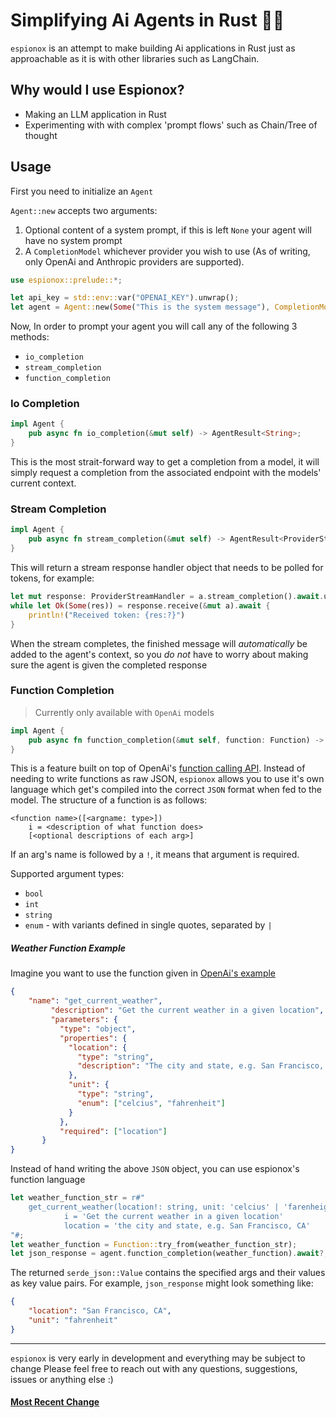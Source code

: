 # Simplifying Ai Agents in Rust 🕵🏼

`espionox` is an attempt to make building Ai applications in Rust just as approachable as it is with other libraries such as LangChain.

## Why would I use Espionox?

- Making an LLM application in Rust
- Experimenting with with complex 'prompt flows' such as Chain/Tree of thought

## Usage

First you need to initialize an `Agent`

`Agent::new` accepts two arguments: 
1. Optional content of a system prompt, if this is left `None` your agent will have no system prompt
2. A `CompletionModel` whichever provider you wish to use (As of writing, only OpenAi and Anthropic providers are supported).

```rust
use espionox::prelude::*;

let api_key = std::env::var("OPENAI_KEY").unwrap();
let agent = Agent::new(Some("This is the system message"), CompletionModel::default_openai(api_key));
```
Now, In order to prompt your agent you will call any of the following 3 methods: 
+ `io_completion`
+ `stream_completion`
+ `function_completion`

### Io Completion
```rust
impl Agent {
    pub async fn io_completion(&mut self) -> AgentResult<String>;
}
```
This is the most strait-forward way to get a completion from a model, it will simply request a completion from the associated endpoint with the models' current context.

### Stream Completion
```rust
impl Agent {
    pub async fn stream_completion(&mut self) -> AgentResult<ProviderStreamHandler>;
}
```
This will return a stream response handler object that needs to be polled for tokens, for example:
```rust
let mut response: ProviderStreamHandler = a.stream_completion().await.unwrap();
while let Ok(Some(res)) = response.receive(&mut a).await {
    println!("Received token: {res:?}")
}
```
When the stream completes, the finished message will *automatically* be added to the agent's context, so you *do not* have to worry about making sure the agent is given the completed response

### Function Completion
> Currently only available with `OpenAi` models
```rust
impl Agent {
    pub async fn function_completion(&mut self, function: Function) -> AgentResult<serde_json::Value>;
}
```

This is a feature built on top of OpenAi's [function calling API](https://cookbook.openai.com/examples/how_to_call_functions_with_chat_models). Instead of needing to write functions as raw JSON, `espionox` allows you to use it's own language which get's compiled into the correct `JSON` format when fed to the model.
The structure of a function is as follows: 
```
<function name>([<argname: type>])
    i = <description of what function does>
    [<optional descriptions of each arg>]
```
If an arg's name is followed by a `!`, it means that argument is required.

Supported argument types: 
+ `bool`
+ `int`
+ `string`
+ `enum` - with variants defined in single quotes, separated by `|`

##### Weather Function Example
Imagine you want to use the function given in [OpenAi's example](https://cookbook.openai.com/examples/how_to_call_functions_with_chat_models)
 ```json
{
     "name": "get_current_weather",
          "description": "Get the current weather in a given location",
          "parameters": {
            "type": "object",
            "properties": {
              "location": {
                "type": "string",
                "description": "The city and state, e.g. San Francisco, CA"
              },
              "unit": {
                "type": "string",
                "enum": ["celcius", "fahrenheit"]
              }
            },
            "required": ["location"]
        }
}
```
Instead of hand writing the above `JSON` object, you can use espionox's function language
```rust
let weather_function_str = r#"
    get_current_weather(location!: string, unit: 'celcius' | 'farenheight') 
            i = 'Get the current weather in a given location'
            location = 'the city and state, e.g. San Francisco, CA'
"#;
let weather_function = Function::try_from(weather_function_str);
let json_response = agent.function_completion(weather_function).await?;
```
The returned `serde_json::Value` contains the specified args and their values as key value pairs. For example, `json_response` might look something like:
```json
{
    "location": "San Francisco, CA",
    "unit": "fahrenheit"
}
```
___
`espionox` is very early in development and everything  may be subject to change Please feel free to reach out with any questions, suggestions, issues or anything else :)
#### [Most Recent Change](/CHANGELOG.md#v0.1.4)

